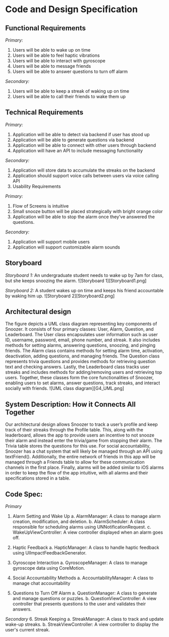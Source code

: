 # Code and Design Specification
## Functional Requirements

*Primary:*

1. Users will be able to wake up on time
2. Users will be able to feel haptic vibrations
3. Users will be able to interact with gyroscope
4. Users will be able to message friends
5. Users will be able to answer questions to turn off alarm

*Secondary:*
1. Users will be able to keep a streak of waking up on time
2. Users will be able to call their friends to wake them up

## Technical Requirements
*Primary:*
1. Application will be able to detect via backend if user has stood up
2. Application will be able to generate questions via backend
3. Application will be able to connect with other users through backend
4. Application will have an API to include messaging functionality

*Secondary:*
1. Application will store data to accumulate the streaks on the backend
2. Application should support voice calls between users via voice calling API
3. Usability Requirements
	
*Primary:*
1. Flow of Screens is intuitive
2. Small snooze button will be placed strategically with bright orange color
3. Application will be able to stop the alarm once they’ve answered the questions.

*Secondary:*
1. Application will support mobile users
2. Application will support customizable alarm sounds


## Storyboard
*Storyboard 1:* An undergraduate student needs to wake up by 7am for class, but she keeps snoozing the alarm. 
![Storyboard 1][Storyboard1.png]

*Storyboard 2:* A student wakes up on time and keeps his friend accountable by waking him up. 
![Storyboard 2][Storyboard2.png]


## Architectural design
The figure depicts a UML class diagram representing key components of Snoozer. It consists of four primary classes: User, Alarm, Question, and Leaderboard. The User class encapsulates user information such as user ID, username, password, email, phone number, and streak. It also includes methods for setting alarms, answering questions, snoozing, and pinging friends. The Alarm class contains methods for setting alarm time, activation, deactivation, adding questions, and managing friends. The Question class represents trivia questions and provides methods for retrieving question text and checking answers. Lastly, the Leaderboard class tracks user streaks and includes methods for adding/removing users and retrieving top users. Together, these classes form the core functionalities of Snoozer, enabling users to set alarms, answer questions, track streaks, and interact socially with friends.
![UML class diagram][G4_UML.png]

## System Description: How it Connects All Together

Our architectural design allows Snoozer to track a user’s profile and keep track of their streaks through the Profile table. This, along with the leaderboard, allows the app to provide users an incentive to not snooze their alarm and instead enter the trivia/game from stopping their alarm. The Trivia table stores the questions for this use. For social accountability, Snoozer has a chat system that will likely be managed through an API using textFriend(). Additionally, the entire network of friends in this app will be managed through a Friends table to allow for these communication channels in the first place. Finally, alarms will be added similar to iOS alarms in order to keep the flow of the app intuitive, with all alarms and their specifications stored in a table. 

## Code Spec:

*Primary*
1. Alarm Setting and Wake Up
  a. AlarmManager: A class to manage alarm creation, modification, and deletion.
  b. AlarmScheduler: A class responsible for scheduling alarms using UNNotificationRequest.
  c. WakeUpViewController: A view controller displayed when an alarm goes off.

2. Haptic Feedback
  a. HapticManager: A class to handle haptic feedback using UIImpactFeedbackGenerator.

3. Gyroscope Interaction
  a. GyroscopeManager: A class to manage gyroscope data using CoreMotion.

4. Social Accountability Methods
   a. AccountabilityManager: A class to manage chat accountability

5. Questions to Turn Off Alarm
  a. QuestionManager: A class to generate and manage questions or puzzles.
  b. QuestionViewController: A view controller that presents questions to the user and validates their answers.

*Secondary*
6. Streak Keeping
  a. StreakManager: A class to track and update wake-up streaks.
  b. StreakViewController: A view controller to display the user's current streak.
